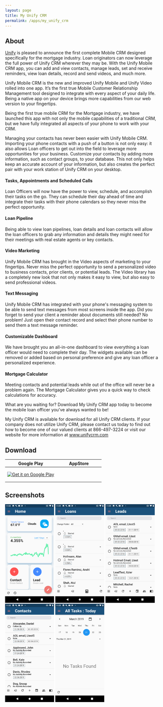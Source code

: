 ```yaml
---
layout: page
title: My Unify CRM
permalink: /apps/my_unify_crm
---
```


## About

[Unify](https://unifycrm.com) is pleased to announce the first complete Mobile CRM designed specifically for the mortgage industry. Loan originators can now leverage the full power of Unify CRM wherever they may be. With the Unify Mobile CRM app, you can add and view contacts, manage leads, set and receive reminders, view loan details, record and send videos, and much more. 

Unify Mobile CRM is the new and improved Unify Mobile and Unify Video rolled into one app. It’s the first true Mobile Customer Relationship Management tool designed to integrate with every aspect of your daily life. Being a native app on your device brings more capabilities from our web version to your fingertips. 

Being the first true mobile CRM for the Mortgage industry, we have launched this app with not only the mobile capabilities of a traditional CRM, but we have fully integrated all aspects of your phone to work with your CRM. 

Managing your contacts has never been easier with Unify Mobile CRM. 
Importing your phone contacts with a push of a button is not only easy: it also allows Loan officers to get out into the field to leverage more opportunities for your business. Customize your contacts by adding more information, such as contact groups, to your database. This not only helps keep an accurate account of your information, but also creates the perfect pair with your work station of Unify CRM on your desktop. 

#### Tasks, Appointments and Scheduled Calls 

Loan Officers will now have the power to view, schedule, and accomplish their tasks on the go. They can schedule their day ahead of time and integrate their tasks with their phone calendars so they never miss the perfect opportunity. 

#### Loan Pipeline

Being able to view loan pipelines, loan details and loan contacts will allow the loan officers to grab any information and details they might need for their meetings with real estate agents or key contacts. 

#### Video Marketing 

Unify Mobile CRM has brought in the Video aspects of marketing to your fingertips. Never miss the perfect opportunity to send a personalized video to business contacts, prior clients, or potential leads. The Video library has a completely new look that not only makes it easy to view, but also easy to send professional videos. 

#### Text Messaging 

Unify Mobile CRM has integrated with your phone's messaging system to be able to send text messages from most screens inside the app. Did you forget to send your client a reminder about documents still needed? No problem! Just open their contact record and select their phone number to send them a text message reminder. 

#### Customizable Dashboard

We have brought you an all-in-one dashboard to view everything a loan officer would need to complete their day. The widgets available can be removed or added based on personal preference and give any loan officer a personalized experience. 

#### Mortgage Calculator

Meeting contacts and potential leads while out of the office will never be a problem again. The Mortgage Calculator gives you a quick way to check calculations for accuracy. 

What are you waiting for? Download My Unify CRM app today to become the mobile loan officer you've always wanted to be! 

My Unify CRM is available for download for all Unify CRM clients. If your company does not utilize Unify CRM, please contact us today to find out how to become one of our valued clients at 866-497-3224 or visit our website for more information at www.unifycrm.com

## Download

Google Play             |  AppStore
:-------------------------:|:-------------------------:
<a href='https://play.google.com/store/apps/details?id=com.crossmediallc.myunifycrm&hl=en_US&pcampaignid=pcampaignidMKT-Other-global-all-co-prtnr-py-PartBadge-Mar2515-1'><img alt='Get it on Google Play' width="135px" height="60px" src='https://play.google.com/intl/en_us/badges/static/images/badges/en_badge_web_generic.png'/></a>  |  <a href="https://apps.apple.com/us/app/my-unify-crm/id1448247041?mt=8" style="display:inline-block;overflow:hidden;background:url(https://linkmaker.itunes.apple.com/en-us/badge-lrg.svg?releaseDate=2019-03-24&kind=iossoftware&bubble=ios_apps) no-repeat;width:135px;height:40px;"></a>

## Screenshots

<img src="1.png" width="32%">
<img src="2.png" width="32%">
<img src="3.png" width="32%">

<img src="4.png" width="32%">
<img src="5.png" width="32%">